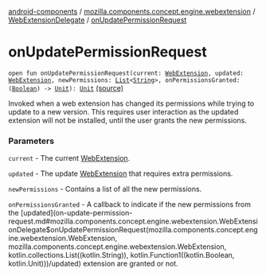 [android-components](../../index.md) / [mozilla.components.concept.engine.webextension](../index.md) / [WebExtensionDelegate](index.md) / [onUpdatePermissionRequest](./on-update-permission-request.md)

# onUpdatePermissionRequest

`open fun onUpdatePermissionRequest(current: `[`WebExtension`](../-web-extension/index.md)`, updated: `[`WebExtension`](../-web-extension/index.md)`, newPermissions: `[`List`](https://kotlinlang.org/api/latest/jvm/stdlib/kotlin.collections/-list/index.html)`<`[`String`](https://kotlinlang.org/api/latest/jvm/stdlib/kotlin/-string/index.html)`>, onPermissionsGranted: (`[`Boolean`](https://kotlinlang.org/api/latest/jvm/stdlib/kotlin/-boolean/index.html)`) -> `[`Unit`](https://kotlinlang.org/api/latest/jvm/stdlib/kotlin/-unit/index.html)`): `[`Unit`](https://kotlinlang.org/api/latest/jvm/stdlib/kotlin/-unit/index.html) [(source)](https://github.com/mozilla-mobile/android-components/blob/master/components/concept/engine/src/main/java/mozilla/components/concept/engine/webextension/WebExtensionDelegate.kt#L122)

Invoked when a web extension has changed its permissions while trying to update to a
new version. This requires user interaction as the updated extension will not be installed,
until the user grants the new permissions.

### Parameters

`current` - The current [WebExtension](../-web-extension/index.md).

`updated` - The update [WebExtension](../-web-extension/index.md) that requires extra permissions.

`newPermissions` - Contains a list of all the new permissions.

`onPermissionsGranted` - A callback to indicate if the new permissions from the [updated](on-update-permission-request.md#mozilla.components.concept.engine.webextension.WebExtensionDelegate$onUpdatePermissionRequest(mozilla.components.concept.engine.webextension.WebExtension, mozilla.components.concept.engine.webextension.WebExtension, kotlin.collections.List((kotlin.String)), kotlin.Function1((kotlin.Boolean, kotlin.Unit)))/updated) extension
are granted or not.